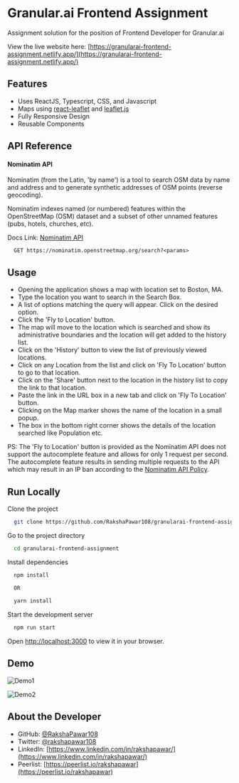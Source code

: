 
# Granular.ai Frontend Assignment

Assignment solution for the position of Frontend Developer for Granular.ai

View the live website here: [https://granularai-frontend-assignment.netlify.app/](https://granularai-frontend-assignment.netlify.app/)





## Features

- Uses ReactJS, Typescript, CSS, and Javascript 
- Maps using [react-leaflet](https://react-leaflet.js.org/) and [leaflet.js](https://leafletjs.com/index.html)
- Fully Responsive Design
- Reusable Components
## API Reference

#### Nominatim API

Nominatim (from the Latin, 'by name') is a tool to search OSM data by name and address and to generate synthetic addresses of OSM points (reverse geocoding).

Nominatim indexes named (or numbered) features within the OpenStreetMap (OSM) dataset and a subset of other unnamed features (pubs, hotels, churches, etc).

Docs Link: [Nominatim API](https://nominatim.org/release-docs/latest/)

```http
  GET https://nominatim.openstreetmap.org/search?<params>
```






## Usage

- Opening the application shows a map with location set to Boston, MA.
- Type the location you want to search in the Search Box.
- A list of options matching the query will appear. Click on the desired option.
- Click the 'Fly to Location' button.
- The map will move to the location which is searched and show its administrative boundaries and the location will get added to the history list.
- Click on the 'History' button to view the list of previously viewed locations.
- Click on any Location from the list and click on 'Fly To Location' button to go to that location.
- Click on the 'Share' button next to the location in the history list to copy the link to that location.
- Paste the link in the URL box in a new tab and click on 'Fly To Location' button.
- Clicking on the Map marker shows the name of the location in a small popup.
- The box in the bottom right corner shows the details of the location searched like Population etc.

PS: The 'Fly to Location' button is provided as the Nominatim API does not support the autocomplete feature and allows for only 1 request per second. The autocomplete feature results in sending multiple requests to the API which may result in an IP ban according to the [Nominatim API Policy](https://operations.osmfoundation.org/policies/nominatim/).


## Run Locally

Clone the project

```bash
  git clone https://github.com/RakshaPawar108/granularai-frontend-assignment.git
```

Go to the project directory

```bash
  cd granularai-frontend-assignment
```

Install dependencies

```bash
  npm install
  
  OR

  yarn install
```

Start the development server

```bash
  npm run start
```
Open [http://localhost:3000](http://localhost:3000) to view it in your browser.


## Demo

![Demo1](./src/assets/gifs/granularai-demo-1.gif)


![Demo2](./src/assets/gifs/granularai-demo-2.gif)



## About the Developer

- GitHub: [@RakshaPawar108](https://github.com/RakshaPawar108)
- Twitter: [@rakshapawar108](https://twitter.com/rakshapawar108)
- LinkedIn: [https://www.linkedin.com/in/rakshapawar/](https://www.linkedin.com/in/rakshapawar/)
- Peerlist: [https://peerlist.io/rakshapawar](https://peerlist.io/rakshapawar)